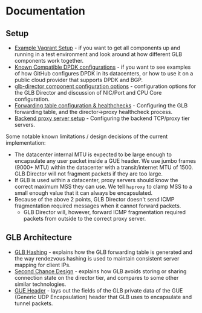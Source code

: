 # Documentation

## Setup

 * [Example Vagrant Setup](./setup/example-setup-vagrant.md) - if you want to get all components up and running in a test environment and look around at how different GLB components work together.
 * [Known Compatible DPDK configurations](./setup/known-compatible-dpdk.md) - if you want to see examples of how GitHub configures DPDK in its datacenters, or how to use it on a public cloud provider that supports DPDK and BGP.
 * [glb-director component configuration options](./setup/glb-director-configuration.md) - configuration options for the GLB Director and discussion of NIC/Port and CPU Core configuration.
 * [Forwarding table configuration & healthchecks](./setup/forwarding-table-config.md) - Configuring the GLB forwarding table, and the director->proxy healthcheck process.
 * [Backend proxy server setup](./setup/backend-proxy-setup.md) - Configuring the backend TCP/proxy tier servers.

Some notable known limitations / design decisions of the current implementation:
 * The datacenter internal MTU is expected to be large enough to encapsulate any user packet inside a GUE header. We use jumbo frames (9000+ MTU) within the datacenter with a transit/internet MTU of 1500. GLB Director will not fragment packets if they are too large.
 * If GLB is used within a datacenter, proxy servers should know the correct maximum MSS they can use. We tell `haproxy` to clamp MSS to a small enough value that it can always be encapsulated.
 * Because of the above 2 points, GLB Director doesn't send ICMP fragmentation required messages when it cannot forward packets.
   * GLB Director will, however, forward ICMP fragmentation required packets from outside to the correct proxy server.

## GLB Architecture

 * [GLB Hashing](./development/glb-hashing.md) - explains how the GLB forwarding table is generated and the way rendezvous hashing is used to maintain consistent server mapping for client IPs.
 * [Second Chance Design](./development/second-chance-design.md) - explains how GLB avoids storing or sharing connection state on the director tier, and compares to some other similar technologies.
 * [GUE Header](./development/gue-header.md) - lays out the fields of the GLB private data of the GUE (Generic UDP Encapsulation) header that GLB uses to encapsulate and tunnel packets.

